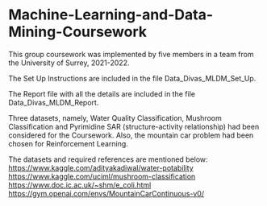 # Machine-Learning-and-Data-Mining-Coursework
This group coursework was implemented by five members in a team from the University of Surrey, 2021-2022.

The Set Up Instructions are included in the file Data_Divas_MLDM_Set_Up.

The Report file with all the details are included in the file Data_Divas_MLDM_Report. 

Three datasets, namely, Water Quality Classification, Mushroom Classification and Pyrimidine SAR (structure-activity relationship) had been considered for the Coursework. Also, the mountain car problem had been chosen for Reinforcement Learning.

The datasets and required references are mentioned below:
https://www.kaggle.com/adityakadiwal/water-potability
https://www.kaggle.com/uciml/mushroom-classification
https://www.doc.ic.ac.uk/~shm/e_coli.html
https://gym.openai.com/envs/MountainCarContinuous-v0/
